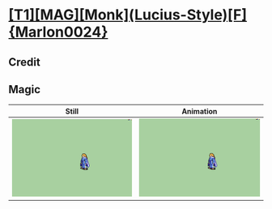 # [\[T1\]\[MAG\]\[Monk\]\(Lucius-Style\)\[F\]{Marlon0024}](../)

## Credit


	
## Magic

| Still | Animation |
| :---: | :-------: |
| ![Magic still](./Magic_000.png) | ![Magic animation](./Magic.gif) |
